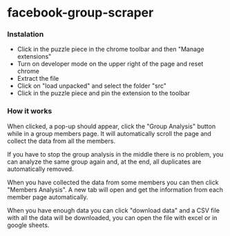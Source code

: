 # facebook-group-scraper

### Instalation

- Click in the puzzle piece in the chrome toolbar and then "Manage extensions"
- Turn on developer mode on the upper right of the page and reset chrome
- Extract the file
- Click on "load unpacked" and select the folder "src"
- Click in the puzzle piece and pin the extension to the toolbar

### How it works

When clicked, a pop-up should appear, click the "Group Analysis" button while
in a group members page.
It will automatically scroll the page and collect the data from all the
members.

If you have to stop the group analysis in the middle there is no problem, you
can analyze the same group again and, at the end, all duplicates
are automatically removed.

When you have collected the data from some members you can then click "Members
Analysis". A new tab will open and get the information from each member
page automatically.

When you have enough data you can click "download data" and a CSV file with
all the data will be downloaded, you can open the file with excel or in google
sheets.
